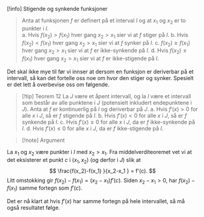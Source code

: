  [!info] Stigende og synkende funksjoner
> Anta at funksjonen $f$ er definert på et interval $I$ og at $x_1$ og $x_2$ er to punkter i $I$.  
> a. Hvis $f(x_2) > f(x_1)$ hver gang $x_2 > x_1$ sier vi at $f$ stiger på $I$.
> b. Hvis $f(x_2) < f(x_1)$ hver gang $x_2 > x_1$ sier vi at $f$ synker på $I$.
> c. $f(x_2) \geq f(x_1)$ hver gang $x_2 > x_1$ sier vi at $f$ er ikke-synkende på $I$.
> d. Hvis $f(x_2) \leq f(x_1)$ hver gang $x_2 > x_1$ sier vi at $f$ er ikke-stigende på $I$.

Det skal ikke mye til før vi innser at dersom en funksjon er deriverbar på et intervall, så kan det fortelle oss noe om hvor den stiger og synker. Spesielt er det lett å overbevise oss om følgende.

> [!tip] Teorem 12
>   La $J$ være et åpent intervall, og la $I$ være et intervall som består av alle punktene i $J$ (potensielt inkludert endepunktene i $J$). Anta at $f$ er kontinuerlig på $I$ og deriverbar på $J$.
>   a. Hvis $f'(x) > 0$ for alle $x$ i $J$, så er $f$ stigende på $I$.
>   b. Hvis $f'(x) < 0$ for alle $x$ i $J$, så er $f$ synkende på $I$.
>   c. Hvis $f'(x) \geq 0$ for alle $x$ i $J$, da er $f$ ikke-synkende på $I$.
>   d. Hvis $f'(x) \leq 0$ for alle $x$ i $J$, da er $f$ ikke-stigende på $I$.

> [!note] Argument 

La $x_1$ og $x_2$ være punkter i $I$ med $x_2 > x_1$. Fra middelverditeoremet vet vi at det eksisterer et punkt $c$ i $(x_1, x_2)$ (og derfor i $J$) slik at 
$$
\frac{f(x_2)-f(x_1) }{x_2-x_1 }  = f'(c).
$$
Litt omstokking gir $f(x_2) - f(x_1) = (x_2-x_1)f'(c)$. Siden $x_2-x_1>0$, har $f(x_2)-f(x_1)$ samme fortegn som $f'(c)$. 

Det er nå klart at hvis $f'(x)$ har samme fortegn på hele intervallet, så må også resultatet følge. 
